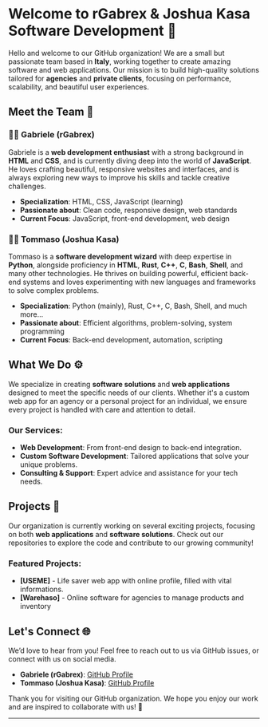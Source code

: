 # Welcome to **rGabrex & Joshua Kasa Software Development** 🎉

Hello and welcome to our GitHub organization! We are a small but passionate team based in **Italy**, working together to create amazing software and web applications. Our mission is to build high-quality solutions tailored for **agencies** and **private clients**, focusing on performance, scalability, and beautiful user experiences.

## Meet the Team 👥

### 👨‍💻 **Gabriele (rGabrex)**

Gabriele is a **web development enthusiast** with a strong background in **HTML** and **CSS**, and is currently diving deep into the world of **JavaScript**. He loves crafting beautiful, responsive websites and interfaces, and is always exploring new ways to improve his skills and tackle creative challenges.

- **Specialization**: HTML, CSS, JavaScript (learning)
- **Passionate about**: Clean code, responsive design, web standards
- **Current Focus**: JavaScript, front-end development, web design

### 👨‍💻 **Tommaso (Joshua Kasa)**

Tommaso is a **software development wizard** with deep expertise in **Python**, alongside proficiency in **HTML**, **Rust**, **C++**, **C**, **Bash**, **Shell**, and many other technologies. He thrives on building powerful, efficient back-end systems and loves experimenting with new languages and frameworks to solve complex problems.

- **Specialization**: Python (mainly), Rust, C++, C, Bash, Shell, and much more...
- **Passionate about**: Efficient algorithms, problem-solving, system programming
- **Current Focus**: Back-end development, automation, scripting

## What We Do ⚙️

We specialize in creating **software solutions** and **web applications** designed to meet the specific needs of our clients. Whether it's a custom web app for an agency or a personal project for an individual, we ensure every project is handled with care and attention to detail.

### Our Services:
- **Web Development**: From front-end design to back-end integration.
- **Custom Software Development**: Tailored applications that solve your unique problems.
- **Consulting & Support**: Expert advice and assistance for your tech needs.

## Projects 🚀

Our organization is currently working on several exciting projects, focusing on both **web applications** and **software solutions**. Check out our repositories to explore the code and contribute to our growing community!

### Featured Projects:
- **[USEME]** - Life saver web app with online profile, filled with vital informations.
- **[Warehaso]** - Online software for agencies to manage products and inventory

## Let's Connect 🌐

We’d love to hear from you! Feel free to reach out to us via GitHub issues, or connect with us on social media.

- **Gabriele (rGabrex)**: [GitHub Profile](https://github.com/rGabrex)
- **Tommaso (Joshua Kasa)**: [GitHub Profile](https://github.com/JoshuaKasa)

Thank you for visiting our GitHub organization. We hope you enjoy our work and are inspired to collaborate with us! 🚀

---
